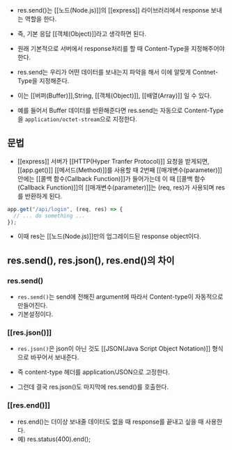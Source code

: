 - res.send()는 [[노드(Node.js)]]의 [[express]] 라이브러리에서 response 보내는 역할을 한다.
- 즉, 기본 응답 [[객체(Object)]]라고 생각하면 된다.

- 원래 기본적으로 서버에서 response처리를 할 때 Content-Type을 지정해주어야 한다.

- res.send는 우리가 어떤 데이터를 보내는지 파악을 해서 이에 알맞게 Contnet-Type을 지정해준다. 
- 이는 [[버퍼(Buffer)]],String, [[객체(Object)]], [[배열(Array)]] 일 수 있다.

- 예를 들어서 Buffer 데이터를 반환해준다면 res.send는 자동으로 Content-Type을 `application/octet-stream`으로 지정한다.


## 문법

- [[express]] 서버가 [[HTTP(Hyper Tranfer Protocol)]] 요청을 받게되면, [[app.get()]] [[메서드(Method)]]를 사용할 때 2번째 [[매개변수(parameter)]] 안에는 [[콜백 함수(Callback Function)]]가 들어가는데 이 때 [[콜백 함수(Callback Function)]]의 [[매개변수(parameter)]]는 (req, res)가 사용되며 res를 반환하게 된다.

```js
app.get("/api/login", (req, res) => {
  // ... do something ...
});
```

- 이때 res는 [[노드(Node.js)]]만의 업그레이드된 response object이다.


## res.send(), res.json(), res.end()의 차이

### res.send()

- `res.send()`는 send에 전해진 argument에 따라서 Content-type이 자동적으로 만들어진다. 
- 기본설정이다.
### [[res.json()]]

- `res.json()`은 json이 아닌 것도 [[JSON(Java Script Object Notation)]] 형식으로 바꾸어서 보내준다. 

- 즉 content-type 헤더를 application/JSON으로 고정한다. 
- 그런데 결국 res.json()도 마지막에 res.send()를 호출한다.  
### [[res.end()]]

- res.end()는 더이상 보내줄 데이터도 없을 때 response를 끝내고 싶을 때 사용한다. 
- 예) res.status(400).end();
